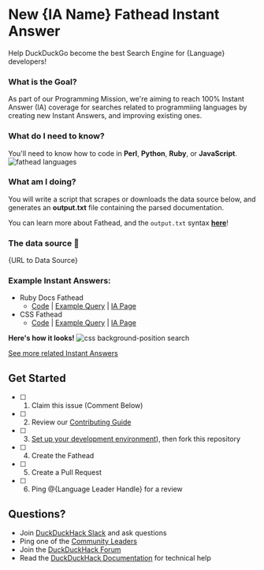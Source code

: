 # New {IA Name} Fathead Instant Answer
Help DuckDuckGo become the best Search Engine for {Language} developers!


### What is the Goal?
As part of our Programming Mission, we're aiming to reach 100% Instant Answer (IA) coverage for searches related to programmiing languages by creating new Instant Answers, and improving existing ones.


### What do I need to know?
You'll need to know how to code in **Perl**, **Python**, **Ruby**, or **JavaScript**.
![fathead languages](https://cloud.githubusercontent.com/assets/873785/19787916/57b4c31a-9c73-11e6-9bd9-f85c8893ec93.jpg)


### What am I doing?
You will write a script that scrapes or downloads the data source below, and generates an **output.txt** file containing the parsed documentation.

You can learn more about Fathead, and the `output.txt` syntax [**here**](https://docs.duckduckhack.com/resources/fathead-overview.html)!


### The data source :rocket:
{URL to Data Source}


### Example Instant Answers:

- Ruby Docs Fathead
    - [Code](https://github.com/duckduckgo/zeroclickinfo-fathead/tree/master/lib/fathead/ruby) | [Example Query](https://duckduckgo.com/?q=array+bsearch&ia=about) | [IA Page](https://duck.co/ia/view/ruby)
- CSS Fathead
    - [Code](https://github.com/duckduckgo/zeroclickinfo-fathead/tree/master/lib/fathead/mdn_css) | [Example Query](https://duckduckgo.com/?q=css+background-position&ia=about) | [IA Page](https://duck.co/ia/view/mdn_css)

**Here's how it looks!**
![css background-position search](https://cloud.githubusercontent.com/assets/873785/19787980/cdf51566-9c73-11e6-9ef2-ac44dede62c7.png)


[See more related Instant Answers](https://duck.co/ia?repo=fathead)


## Get Started
- [ ] 1) Claim this issue (Comment Below)
- [ ] 2) Review our [Contributing Guide](https://github.com/duckduckgo/zeroclickinfo-fathead/blob/master/CONTRIBUTING.md)
- [ ] 3) [Set up your development environment](https://docs.duckduckhack.com/welcome/setup-dev-environment.html)), then fork this repository
- [ ] 4) Create the Fathead
- [ ] 5) Create a Pull Request
- [ ] 6) Ping @{Language Leader Handle} for a review


## Questions?
- Join [DuckDuckHack Slack](https://quackslack.herokuapp.com/) and ask questions
- Ping one of the [Community Leaders](https://duck.co/help/community/community-leaders)
- Join the [DuckDuckHack Forum](https://forum.duckduckhack.com/c/programming/{language})
- Read the [DuckDuckHack Documentation](https://docs.duckduckhack.com/) for technical help
